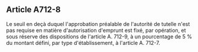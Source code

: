 Article A712-8
----
Le seuil en deçà duquel l'approbation préalable de l'autorité de tutelle n'est
pas requise en matière d'autorisation d'emprunt est fixé, par opération, et sous
réserve des dispositions de l'article A. 712-9, à un pourcentage de 5 % du
montant défini, par type d'établissement, à l'article A. 712-7.
